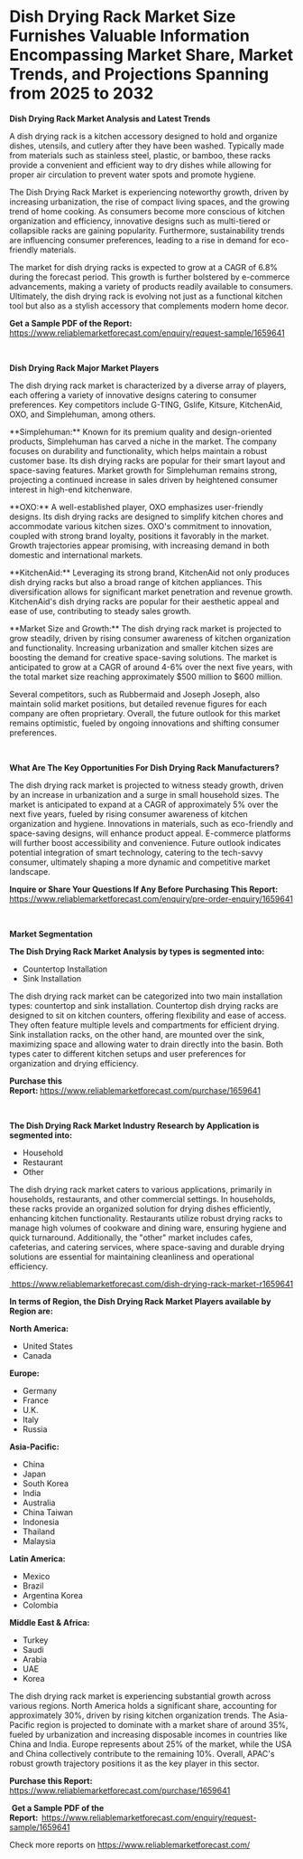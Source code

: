 <p><h1>Dish Drying Rack Market Size Furnishes Valuable Information Encompassing Market Share, Market Trends, and Projections Spanning from 2025 to 2032</h1></p><p><strong>Dish Drying Rack Market Analysis and Latest Trends</strong></p>
<p><p>A dish drying rack is a kitchen accessory designed to hold and organize dishes, utensils, and cutlery after they have been washed. Typically made from materials such as stainless steel, plastic, or bamboo, these racks provide a convenient and efficient way to dry dishes while allowing for proper air circulation to prevent water spots and promote hygiene.</p><p>The Dish Drying Rack Market is experiencing noteworthy growth, driven by increasing urbanization, the rise of compact living spaces, and the growing trend of home cooking. As consumers become more conscious of kitchen organization and efficiency, innovative designs such as multi-tiered or collapsible racks are gaining popularity. Furthermore, sustainability trends are influencing consumer preferences, leading to a rise in demand for eco-friendly materials.</p><p>The market for dish drying racks is expected to grow at a CAGR of 6.8% during the forecast period. This growth is further bolstered by e-commerce advancements, making a variety of products readily available to consumers. Ultimately, the dish drying rack is evolving not just as a functional kitchen tool but also as a stylish accessory that complements modern home decor.</p></p>
<p><strong>Get a Sample PDF of the Report:&nbsp;</strong> <a href="https://www.reliablemarketforecast.com/enquiry/request-sample/1659641?utm_campaign=2260&utm_medium=2&utm_source=Github&utm_content=ia&utm_term=06022025&utm_id=dish-drying-rack">https://www.reliablemarketforecast.com/enquiry/request-sample/1659641</a></p>
<p>&nbsp;</p>
<p><strong>Dish Drying Rack Major Market Players</strong></p>
<p><p>The dish drying rack market is characterized by a diverse array of players, each offering a variety of innovative designs catering to consumer preferences. Key competitors include G-TING, Gslife, Kitsure, KitchenAid, OXO, and Simplehuman, among others.</p><p>**Simplehuman:** Known for its premium quality and design-oriented products, Simplehuman has carved a niche in the market. The company focuses on durability and functionality, which helps maintain a robust customer base. Its dish drying racks are popular for their smart layout and space-saving features. Market growth for Simplehuman remains strong, projecting a continued increase in sales driven by heightened consumer interest in high-end kitchenware.</p><p>**OXO:** A well-established player, OXO emphasizes user-friendly designs. Its dish drying racks are designed to simplify kitchen chores and accommodate various kitchen sizes. OXO's commitment to innovation, coupled with strong brand loyalty, positions it favorably in the market. Growth trajectories appear promising, with increasing demand in both domestic and international markets.</p><p>**KitchenAid:** Leveraging its strong brand, KitchenAid not only produces dish drying racks but also a broad range of kitchen appliances. This diversification allows for significant market penetration and revenue growth. KitchenAid's dish drying racks are popular for their aesthetic appeal and ease of use, contributing to steady sales growth.</p><p>**Market Size and Growth:** The dish drying rack market is projected to grow steadily, driven by rising consumer awareness of kitchen organization and functionality. Increasing urbanization and smaller kitchen sizes are boosting the demand for creative space-saving solutions. The market is anticipated to grow at a CAGR of around 4-6% over the next five years, with the total market size reaching approximately $500 million to $600 million.</p><p>Several competitors, such as Rubbermaid and Joseph Joseph, also maintain solid market positions, but detailed revenue figures for each company are often proprietary. Overall, the future outlook for this market remains optimistic, fueled by ongoing innovations and shifting consumer preferences.</p></p>
<p>&nbsp;</p>
<p><strong>What Are The Key Opportunities For Dish Drying Rack Manufacturers?</strong></p>
<p><p>The dish drying rack market is projected to witness steady growth, driven by an increase in urbanization and a surge in small household sizes. The market is anticipated to expand at a CAGR of approximately 5% over the next five years, fueled by rising consumer awareness of kitchen organization and hygiene. Innovations in materials, such as eco-friendly and space-saving designs, will enhance product appeal. E-commerce platforms will further boost accessibility and convenience. Future outlook indicates potential integration of smart technology, catering to the tech-savvy consumer, ultimately shaping a more dynamic and competitive market landscape.</p></p>
<p><strong>Inquire or Share Your Questions If Any Before Purchasing This Report:</strong> <a href="https://www.reliablemarketforecast.com/enquiry/pre-order-enquiry/1659641?utm_campaign=2260&utm_medium=2&utm_source=Github&utm_content=ia&utm_term=06022025&utm_id=dish-drying-rack">https://www.reliablemarketforecast.com/enquiry/pre-order-enquiry/1659641</a></p>
<p>&nbsp;</p>
<p><strong>Market Segmentation</strong></p>
<p><strong>The Dish Drying Rack Market Analysis by types is segmented into:</strong></p>
<p><ul><li>Countertop Installation</li><li>Sink Installation</li></ul></p>
<p><p>The dish drying rack market can be categorized into two main installation types: countertop and sink installation. Countertop dish drying racks are designed to sit on kitchen counters, offering flexibility and ease of access. They often feature multiple levels and compartments for efficient drying. Sink installation racks, on the other hand, are mounted over the sink, maximizing space and allowing water to drain directly into the basin. Both types cater to different kitchen setups and user preferences for organization and drying efficiency.</p></p>
<p><strong>Purchase this Report:&nbsp;</strong><a href="https://www.reliablemarketforecast.com/purchase/1659641?utm_campaign=2260&utm_medium=2&utm_source=Github&utm_content=ia&utm_term=06022025&utm_id=dish-drying-rack">https://www.reliablemarketforecast.com/purchase/1659641</a></p>
<p>&nbsp;</p>
<p><strong>The Dish Drying Rack Market Industry Research by Application is segmented into:</strong></p>
<p><ul><li>Household</li><li>Restaurant</li><li>Other</li></ul></p>
<p><p>The dish drying rack market caters to various applications, primarily in households, restaurants, and other commercial settings. In households, these racks provide an organized solution for drying dishes efficiently, enhancing kitchen functionality. Restaurants utilize robust drying racks to manage high volumes of cookware and dining ware, ensuring hygiene and quick turnaround. Additionally, the "other" market includes cafes, cafeterias, and catering services, where space-saving and durable drying solutions are essential for maintaining cleanliness and operational efficiency.</p></p>
<p><a href="https://www.reliablemarketforecast.com/dish-drying-rack-market-r1659641?utm_campaign=2260&utm_medium=2&utm_source=Github&utm_content=ia&utm_term=06022025&utm_id=dish-drying-rack">&nbsp;https://www.reliablemarketforecast.com/dish-drying-rack-market-r1659641</a></p>
<p><strong>In terms of Region, the Dish Drying Rack Market Players available by Region are:</strong></p>
<p>
    <p> <strong> North America: </strong>
        <ul>
            <li>United States</li>
            <li>Canada</li>
        </ul>
        </p> 
    <p> <strong> Europe: </strong>
        <ul>
            <li>Germany</li>
            <li>France</li>
            <li>U.K.</li>
            <li>Italy</li>
            <li>Russia</li>
        </ul>
        </p> 
    <p> <strong> Asia-Pacific: </strong>
        <ul>
            <li>China</li>
            <li>Japan</li>
            <li>South Korea</li>
            <li>India</li>
            <li>Australia</li>
            <li>China Taiwan</li>
            <li>Indonesia</li>
            <li>Thailand</li>
            <li>Malaysia</li>
        </ul>
        </p> 
    <p> <strong> Latin America: </strong>
        <ul>
            <li>Mexico</li>
            <li>Brazil</li>
            <li>Argentina Korea</li>
            <li>Colombia</li>
        </ul>
        </p> 
    <p> <strong> Middle East & Africa: </strong>
        <ul>
            <li>Turkey</li>
            <li>Saudi</li>
            <li>Arabia</li>
            <li>UAE</li>
            <li>Korea</li>
        </ul>
    </p>
    </p>
<p><p>The dish drying rack market is experiencing substantial growth across various regions. North America holds a significant share, accounting for approximately 30%, driven by rising kitchen organization trends. The Asia-Pacific region is projected to dominate with a market share of around 35%, fueled by urbanization and increasing disposable incomes in countries like China and India. Europe represents about 25% of the market, while the USA and China collectively contribute to the remaining 10%. Overall, APAC's robust growth trajectory positions it as the key player in this sector.</p></p>
<p><strong>Purchase this Report: </strong><a href="https://www.reliablemarketforecast.com/purchase/1659641?utm_campaign=2260&utm_medium=2&utm_source=Github&utm_content=ia&utm_term=06022025&utm_id=dish-drying-rack">https://www.reliablemarketforecast.com/purchase/1659641</a></p>
<p>&nbsp;<strong>Get a Sample PDF of the Report:&nbsp;&nbsp;</strong><a href="https://www.reliablemarketforecast.com/enquiry/request-sample/1659641?utm_campaign=2260&utm_medium=2&utm_source=Github&utm_content=ia&utm_term=06022025&utm_id=dish-drying-rack">https://www.reliablemarketforecast.com/enquiry/request-sample/1659641</a></p>
<p><strong></strong></p>
<p>Check more reports on <a href="https://www.reliablemarketforecast.com/?utm_campaign=2260&utm_medium=2&utm_source=Github&utm_content=ia&utm_term=06022025&utm_id=dish-drying-rack">https://www.reliablemarketforecast.com/</a></p>